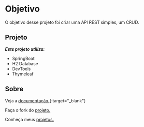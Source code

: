 # Objetivo
O objetivo desse projeto foi criar uma API REST simples, um CRUD.

## Projeto
***Este projeto utiliza:***
- SpringBoot
- H2 Database
- DevTools
- Thymeleaf

## Sobre
Veja a [documentação.](https://documenter.getpostman.com/view/1732601/biblioteca/RVtvqDSn#intro){:target="_blank"}

Faça o fork do [projeto.](https://github.com/douglasmiguel7/biblioteca)

Conheça meus [projetos.](https://github.com/douglasmiguel7)